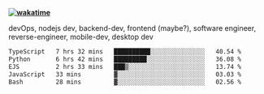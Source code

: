 **[![wakatime](https://wakatime.com/badge/user/87646243-158a-4241-a3cb-668e1fa2dbb8.svg)](https://wakatime.com/@87646243-158a-4241-a3cb-668e1fa2dbb8?style=plastic)**


devOps, nodejs dev, backend-dev, frontend (maybe?), software engineer, reverse-engineer, mobile-dev, desktop dev

<!--START_SECTION:waka-->

```txt
TypeScript   7 hrs 32 mins   ██████████░░░░░░░░░░░░░░░   40.54 %
Python       6 hrs 42 mins   █████████░░░░░░░░░░░░░░░░   36.08 %
EJS          2 hrs 33 mins   ███▒░░░░░░░░░░░░░░░░░░░░░   13.74 %
JavaScript   33 mins         ▓░░░░░░░░░░░░░░░░░░░░░░░░   03.03 %
Bash         28 mins         ▓░░░░░░░░░░░░░░░░░░░░░░░░   02.56 %
```

<!--END_SECTION:waka-->

